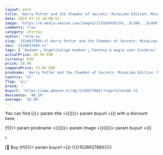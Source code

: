 ```yaml
---
layout: post
title: 'Harry Potter and the Chamber of Secrets: MinaLima Edition: Minalima Illustrated Edition'
date: 2025-07-15 18:00:53
image: 'https://m.media-amazon.com/images/I/51bHVhD11hL._SL500_._SL400_.jpg'
comments: true
category: ofertas
author: 'tole.es'
slug: '152663788X-nl Harry Potter and the Chamber of Secrets: MinaLima Edition:...'
sku: '152663788X-nl'
tags: [ 'Boeken','Engelstalige boeken','Fantasy & magie voor kinderen','Fantasy voor jongvolwassenen','Featured Categories','Genrefictie','Kinderboeken','Literaire fictie','Literatuur & fictie','Literatuur & fictie voor jongvolwassenen','Literatuur & fictie voor kinderen','Paranormale fantasie voor kinderen','Sciencefiction & fantasy voor jongvolwassenen','Sciencefiction & fantasy voor kinderen','Tieners & jongvolwassenen','Visionaire en metafysische fantasyfictie voor kinderen','🇳🇱', ]
actualPrice: 28.99 EUR
currency: EUR
price: 28.99
comparePrice: 55.95 EUR
prodname: 'Harry Potter and the Chamber of Secrets: MinaLima Edition: Minalima Illustrated Edition'
country: 'nl'
flag: '🇳🇱'
brand: ''
buyurl: 'https://www.amazon.nl/dp/152663788X/?tag=tolees0b-21'
descuento: '48.19'
average: '28.99'
---
```


You can find [{{< param title >}}]({{< param buyurl >}}) with a discount here:

[![{{< param prodname >}}]({{< param image >}})]({{< param buyurl >}})

ℹ️:


[🛒 Buy it!!]({{< param buyurl >}})
{{<world>}}152663788X{{</world>}}
